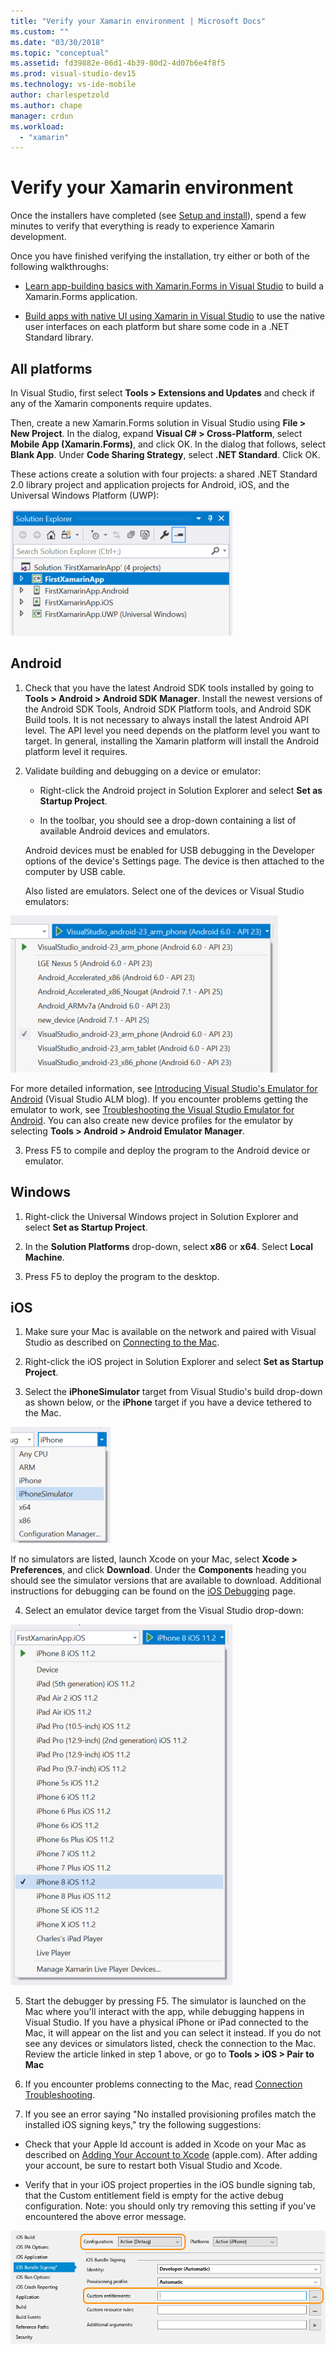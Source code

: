 ```yaml
---
title: "Verify your Xamarin environment | Microsoft Docs"
ms.custom: ""
ms.date: "03/30/2018"
ms.topic: "conceptual"
ms.assetid: fd39882e-06d1-4b39-80d2-4d07b6e4f8f5
ms.prod: visual-studio-dev15
ms.technology: vs-ide-mobile
author: charlespetzold
ms.author: chape
manager: crdun
ms.workload:
  - "xamarin"
---
```

# Verify your Xamarin environment

Once the installers have completed (see [Setup and install](../cross-platform/setup-and-install.md)), spend a few minutes to verify that everything is ready to experience Xamarin development.

 Once you have finished verifying the installation, try either or both of the following walkthroughs:

-   [Learn app-building basics with Xamarin.Forms in Visual Studio](../cross-platform/learn-app-building-basics-with-xamarin-forms-in-visual-studio.md) to build a Xamarin.Forms application.

-   [Build apps with native UI using Xamarin in Visual Studio](../cross-platform/build-apps-with-native-ui-using-xamarin-in-visual-studio.md) to use the native user interfaces on each platform but share some code in a .NET Standard library.

## All platforms

In Visual Studio, first select **Tools > Extensions and Updates** and check if any of the Xamarin components require updates.

Then, create a new Xamarin.Forms solution in Visual Studio using **File > New Project**. In the dialog, expand **Visual C# > Cross-Platform**, select **Mobile App (Xamarin.Forms)**, and click OK. In the dialog that follows, select **Blank App**. Under **Code Sharing Strategy**, select **.NET Standard**. Click OK.

These actions create a solution with four projects: a shared .NET Standard 2.0 library project and application projects for Android, iOS, and the Universal Windows Platform (UWP):

![Results of creating a new project from the Blank App Xamarin.Forms template](../cross-platform/media/crossplat-xamarin-verify-1.png "CrossPlat Xamarin Verify 1")

## Android

1. Check that you have the latest Android SDK tools installed by going to **Tools > Android > Android SDK Manager**. Install the newest versions of the Android SDK Tools, Android SDK Platform tools, and Android SDK Build tools. It is not necessary to always install the latest Android API level. The API level you need depends on the platform level you want to target. In general, installing the Xamarin platform will install the Android platform level it requires.

2.  Validate building and debugging on a device or emulator:

    -   Right-click the Android project in Solution Explorer and select **Set as Startup Project**.

    -   In the toolbar, you should see a drop-down containing a list of available Android devices and emulators.

    Android devices must be enabled for USB debugging in the Developer options of the device's Settings page. The device is then attached to the computer by USB cable.

    Also listed are emulators. Select one of the devices or Visual Studio emulators:

  ![Selecting the Visual Studio Emulator for Android as a debug target](../cross-platform/media/crossplat-xamarin-verify-3.png "CrossPlat Xamarin Verify 3")

  For more detailed information, see [Introducing Visual Studio's Emulator for Android](http://blogs.msdn.com/b/visualstudioalm/archive/2014/11/12/introducing-visual-studio-s-emulator-for-android.aspx) (Visual Studio ALM blog). If you encounter problems getting the emulator to work, see [Troubleshooting the Visual Studio Emulator for Android](../cross-platform/troubleshooting-the-visual-studio-emulator-for-android.md). You can also create new device profiles for the emulator by selecting **Tools > Android > Android Emulator Manager**.

3. Press F5 to compile and deploy the program to the Android device or emulator.

## Windows

1.  Right-click the Universal Windows project in Solution Explorer and select **Set as Startup Project**.

2.  In the **Solution Platforms** drop-down, select **x86** or **x64**. Select **Local Machine**.

3.  Press F5 to deploy the program to the desktop.

## iOS

1.  Make sure your Mac is available on the network and paired with Visual Studio as described on [Connecting to the Mac](/xamarin/ios/get-started/installation/windows/connecting-to-mac/).

2.  Right-click the iOS project in Solution Explorer and select **Set as Startup Project**.

3.  Select the **iPhoneSimulator** target from Visual Studio's build drop-down as shown below, or the **iPhone** target if you have a device tethered to the Mac.

 ![Selecting the iPhoneSimulator build target](../cross-platform/media/crossplat-xamarin-verify-5.png "CrossPlat Xamarin Verify 5")

 If no simulators are listed, launch Xcode on your Mac, select **Xcode > Preferences**, and click **Download**. Under the **Components** heading you should see the simulator versions that are available to download. Additional instructions for debugging can be found on the [iOS Debugging](/xamarin/ios/deploy-test/debugging-in-xamarin-ios/?tabs=vsmac#Debugging_on_the_Simulator) page.

4.  Select an emulator device target from the Visual Studio drop-down:

 ![Selecting an iPhone debug target](../cross-platform/media/crossplat-xamarin-verify-6.png "CrossPlat Xamarin Verify 6")

5. Start the debugger by pressing F5. The simulator is launched on the Mac where you'll interact with the app, while debugging happens in Visual Studio. If you have a physical iPhone or iPad connected to the Mac, it will appear on the list and you can select it instead. If you do not see any devices or simulators listed, check the connection to the Mac. Review the article linked in step 1 above, or go to **Tools > iOS > Pair to Mac**

6.  If you encounter problems connecting to the Mac, read [Connection Troubleshooting](/xamarin/ios/get-started/installation/windows/connecting-to-mac/troubleshooting/).

7.  If you see an error saying "No installed provisioning profiles match the installed iOS signing keys," try the following suggestions:

  - Check that your Apple Id account is added in Xcode on your Mac as described on [Adding Your Account to Xcode](https://developer.apple.com/library/content/documentation/IDEs/Conceptual/AppStoreDistributionTutorial/AddingYourAccounttoXcode/AddingYourAccounttoXcode.html#//apple_ref/doc/uid/TP40013839-CH40-SW1) (apple.com).  After adding your account, be sure to restart both Visual Studio and Xcode.

  - Verify that in your iOS project properties in the iOS bundle signing tab, that the Custom entitlement field is empty for the   active debug configuration.  Note: you should only try removing this setting if you've encountered the above error message.

  ![CrossPlat Xamarin Verify 8](../cross-platform/media/crossplat-xamarin-verify-8.png "CrossPlat Xamarin Verify 8")
